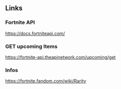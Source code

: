 ## Links

### Fortnite API

https://docs.fortniteapi.com/

### GET upcoming Items

https://fortnite-api.theapinetwork.com/upcoming/get

### Infos

https://fortnite.fandom.com/wiki/Rarity

